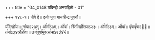 +++
title = "04_0148 यदिन्द्रो अनयद्रितो - 01"

+++
१४८-१। पौषे द्वे॥ द्वयोः पूषा गायत्रीन्द्र पूषणौ॥

य꣥दिन्द्रो꣯या॥ ना꣡याऽ२३त्। ओ꣡मो꣢ऽ३म्। ओ꣤वा꣥। रि꣡तो꣯मही꣯रापाऽ२३ः। ओ꣡मो꣢ऽ३म्। ओ꣤वा꣥॥ वृ꣡षावृ꣪षाऽ२᳐॥ त꣣मा꣢ऽ३४औ꣥꣯हो꣯वा॥ त꣡त्र꣢पू꣯षा꣡꣯भु꣢वत्स꣡चा꣣ऽ२३꣡४꣡५꣡॥